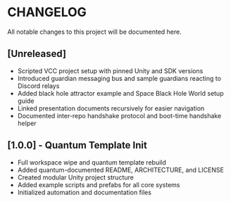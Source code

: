 # CHANGELOG

All notable changes to this project will be documented here.

## [Unreleased]
- Scripted VCC project setup with pinned Unity and SDK versions
- Introduced guardian messaging bus and sample guardians reacting to Discord relays
- Added black hole attractor example and Space Black Hole World setup guide
- Linked presentation documents recursively for easier navigation
- Documented inter-repo handshake protocol and boot-time handshake helper

## [1.0.0] - Quantum Template Init
- Full workspace wipe and quantum template rebuild
- Added quantum-documented README, ARCHITECTURE, and LICENSE
- Created modular Unity project structure
- Added example scripts and prefabs for all core systems
- Initialized automation and documentation files 